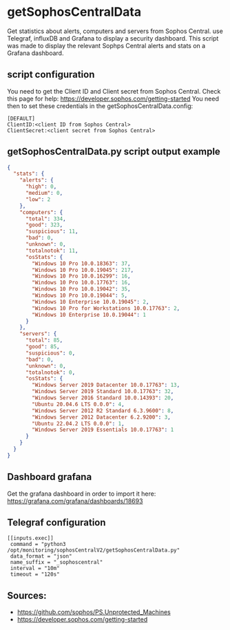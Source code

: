 # getSophosCentralData
Get statistics about alerts, computers and servers from Sophos Central. use Telegraf, influxDB and Grafana to display a security dashboard. This script was made to display the relevant Sophps Central alerts and stats on a Grafana dashboard.

## script configuration
You need to get the Client ID and Client secret from Sophos Central. Check this page for help: https://developer.sophos.com/getting-started
You need then to set these credentials in the getSophosCentralData.config:
```
[DEFAULT]
ClientID:<client ID from Sophos Central>
ClientSecret:<client secret from Sophos Central>
```

## getSophosCentralData.py script output example 
```json
{
  "stats": {
    "alerts": {
      "high": 0,
      "medium": 0,
      "low": 2
    },
    "computers": {
      "total": 334,
      "good": 323,
      "suspicious": 11,
      "bad": 0,
      "unknown": 0,
      "totalnotok": 11,
      "osStats": {
        "Windows 10 Pro 10.0.18363": 37,
        "Windows 10 Pro 10.0.19045": 217,
        "Windows 10 Pro 10.0.16299": 16,
        "Windows 10 Pro 10.0.17763": 16,
        "Windows 10 Pro 10.0.19042": 35,
        "Windows 10 Pro 10.0.19044": 5,
        "Windows 10 Enterprise 10.0.19045": 2,
        "Windows 10 Pro for Workstations 10.0.17763": 2,
        "Windows 10 Enterprise 10.0.19044": 1
      }
    },
    "servers": {
      "total": 85,
      "good": 85,
      "suspicious": 0,
      "bad": 0,
      "unknown": 0,
      "totalnotok": 0,
      "osStats": {
        "Windows Server 2019 Datacenter 10.0.17763": 13,
        "Windows Server 2019 Standard 10.0.17763": 32,
        "Windows Server 2016 Standard 10.0.14393": 20,
        "Ubuntu 20.04.6 LTS 0.0.0": 4,
        "Windows Server 2012 R2 Standard 6.3.9600": 8,
        "Windows Server 2012 Datacenter 6.2.9200": 3,
        "Ubuntu 22.04.2 LTS 0.0.0": 1,
        "Windows Server 2019 Essentials 10.0.17763": 1
      }
    }
  }
}
```

## Dashboard grafana
Get the grafana dashboard in order to import it here: https://grafana.com/grafana/dashboards/18693

## Telegraf configuration
```
[[inputs.exec]]
 command = "python3 /opt/monitoring/sophosCentralV2/getSophosCentralData.py"
 data_format = "json"
 name_suffix = "_sophoscentral"
 interval = "10m"
 timeout = "120s"
```

## Sources:
- https://github.com/sophos/PS.Unprotected_Machines
- https://developer.sophos.com/getting-started
